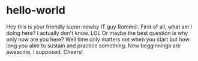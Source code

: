 # hello-world

Hey this is your friendly super-newby IT guy Rommel. 
First of all, what am I doing here? I actually don't know. LOL
Or maybe the best question is why only now are you here? 
Well time only matters not when you start but how long you able to sustain and practice something. 
New begginnings are awesome, I supposed. 
Cheers!
